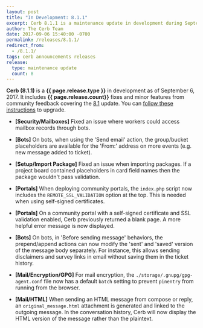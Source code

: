 ```yaml
---
layout: post
title: "In Development: 8.1.1"
excerpt: Cerb 8.1.1 is a maintenance update in development during September 2017 with 8 minor features and fixes from community feedback.
author: The Cerb Team
date: 2017-09-06 15:40:00 -0700
permalink: /releases/8.1.1/
redirect_from:
  - /8.1.1/
tags: cerb announcements releases
release:
  type: maintenance update
  count: 8
---
```


**Cerb (8.1.1)** is a **{{ page.release.type }}** in development as of September 6, 2017. It includes **{{ page.release.count}}** fixes and minor features from community feedback covering the [8.1](/releases/8.0/) update.  You can [follow these instructions](/docs/upgrading/) to upgrade.

* **[Security/Mailboxes]** Fixed an issue where workers could access mailbox records through bots.

* **[Bots]** On bots, when using the 'Send email' action, the group/bucket placeholders are available for the 'From:' address on more events (e.g. new message added to ticket).

* **[Setup/Import Package]** Fixed an issue when importing packages. If a project board contained placeholders in card field names then the package wouldn't pass validation.

* **[Portals]** When deploying community portals, the `index.php` script now includes the `REMOTE_SSL_VALIDATION` option at the top. This is needed when using self-signed certificates.

* **[Portals]** On a community portal with a self-signed certificate and SSL validation enabled, Cerb previously returned a blank page. A more helpful error message is now displayed.

* **[Bots]** On bots, in 'Before sending message' behaviors, the prepend/append actions can now modify the 'sent' and 'saved' version of the message body separately. For instance, this allows sending disclaimers and survey links in email without saving them in the ticket history.

* **[Mail/Encryption/GPG]** For mail encryption, the `./storage/.gnupg/gpg-agent.conf` file now has a default `batch` setting to prevent `pinentry` from running from the browser.

* **[Mail/HTML]** When sending an HTML message from compose or reply, an `original_message.html` attachment is generated and linked to the outgoing message. In the conversation history, Cerb will now display the HTML version of the message rather than the plaintext.